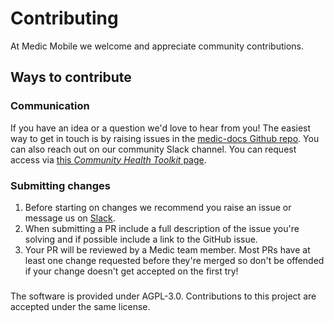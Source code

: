 # Contributing

At Medic Mobile we welcome and appreciate community contributions.

## Ways to contribute

### Communication

If you have an idea or a question we'd love to hear from you! The easiest way to get in touch is by raising issues in the [medic-docs Github repo](https://github.com/medic/medic-docs/issues). You can also reach out on our community Slack channel. You can request access via [this _Community Health Toolkit_ page](https://communityhealthtoolkit.org/slack).

### Submitting changes

1. Before starting on changes we recommend you raise an issue or message us on [Slack](https://communityhealthtoolkit.org/slack).
2. When submitting a PR include a full description of the issue you're solving and if possible include a link to the GitHub issue.
3. Your PR will be reviewed by a Medic team member. Most PRs have at least one change requested before they're merged so don't be offended if your change doesn't get accepted on the first try!

###

The software is provided under AGPL-3.0. Contributions to this project are accepted under the same license.
